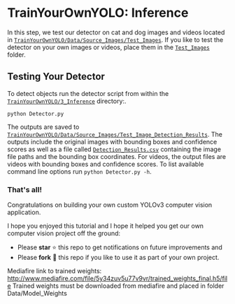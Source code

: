 # TrainYourOwnYOLO: Inference
In this step, we test our detector on cat and dog images and videos located in [`TrainYourOwnYOLO/Data/Source_Images/Test_Images`](/Data/Source_Images/Test_Images). If you like to test the detector on your own images or videos, place them in the [`Test_Images`](/Data/Source_Images/Test_Images) folder. 

## Testing Your Detector
To detect objects run the detector script from within the [`TrainYourOwnYOLO/3_Inference`](/3_Inference/) directory:.
```
python Detector.py
```
The outputs are saved to [`TrainYourOwnYOLO/Data/Source_Images/Test_Image_Detection_Results`](/Data/Source_Images/Test_Image_Detection_Results). The outputs include the original images with bounding boxes and confidence scores as well as a file called [`Detection_Results.csv`](/Data/Source_Images/Test_Image_Detection_Results/Detection_Results.csv) containing the image file paths and the bounding box coordinates. For videos, the output files are videos with bounding boxes and confidence scores. To list available command line options run `python Detector.py -h`.

### That's all!
Congratulations on building your own custom YOLOv3 computer vision application.

I hope you enjoyed this tutorial and I hope it helped you get our own computer vision project off the ground:

- Please **star** ⭐ this repo to get notifications on future improvements and
- Please **fork** 🍴 this repo if you like to use it as part of your own project.

Mediafire link to trained weights: http://www.mediafire.com/file/5y34zuv5u77v9vr/trained_weights_final.h5/file
Trained weights must be downloaded from mediafire and placed in folder Data/Model_Weights
